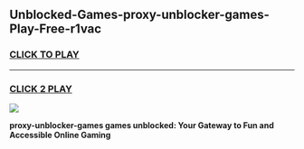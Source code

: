 
## Unblocked-Games-proxy-unblocker-games-Play-Free-r1vac
<h3>
<a href="https://premium76.site?title=proxy-unblocker-games&ref=09A">CLICK TO PLAY</a></h3>
<hr>

<h3>
<a href="https://premium76.site?title=proxy-unblocker-games&ref=09A">CLICK 2 PLAY</a>
  
</h3>

<a href="https://premium76.site?title=proxy-unblocker-games&ref=09A"><img src="https://clearcache.store/games.png"></a>


**proxy-unblocker-games games unblocked: Your Gateway to Fun and Accessible Online Gaming**
